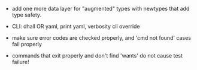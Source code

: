 - add one more data layer for "augmented" types with newtypes that add type safety.

- CLI: dhall OR yaml, print yaml, verbosity cli override

- make sure error codes are checked properly, and 'cmd not found' cases fail properly

- commands that exit properly and don't find 'wants' do not cause test failure!
